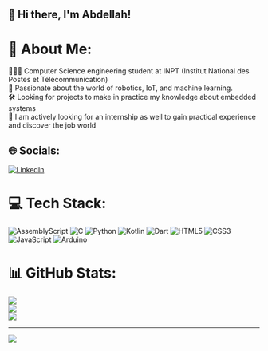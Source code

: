 ## 👋 Hi there, I'm Abdellah!

# 💫 About Me:
👨🏽‍🎓 Computer Science engineering student at INPT (Institut National des Postes et Télécommunication)<br>
🤖 Passionate about the world of robotics, IoT, and machine learning.<br>🛠️ Looking for projects to make in practice my knowledge about embedded systems<br>
👔 I am actively looking for an internship as well to gain practical experience and discover the job world


## 🌐 Socials:
[![LinkedIn](https://img.shields.io/badge/LinkedIn-%230077B5.svg?logo=linkedin&logoColor=white)](https://www.linkedin.com/in/abdellah-taouil-5a023321b)

# 💻 Tech Stack:
![AssemblyScript](https://img.shields.io/badge/assembly%20script-%23000000.svg?style=for-the-badge&logo=assemblyscript&logoColor=white) 
![C](https://img.shields.io/badge/c-%2300599C.svg?style=for-the-badge&logo=c&logoColor=white) 
![Python](https://img.shields.io/badge/python-3670A0?style=for-the-badge&logo=python&logoColor=ffdd54) 
![Kotlin](https://img.shields.io/badge/kotlin-%237F52FF.svg?style=for-the-badge&logo=kotlin&logoColor=white) 
![Dart](https://img.shields.io/badge/dart-%230175C2.svg?style=for-the-badge&logo=dart&logoColor=white) 
![HTML5](https://img.shields.io/badge/html5-%23E34F26.svg?style=for-the-badge&logo=html5&logoColor=white) 
![CSS3](https://img.shields.io/badge/css3-%231572B6.svg?style=for-the-badge&logo=css3&logoColor=white) 
![JavaScript](https://img.shields.io/badge/javascript-%23323330.svg?style=for-the-badge&logo=javascript&logoColor=%23F7DF1E) 
![Arduino](https://img.shields.io/badge/-Arduino-00979D?style=for-the-badge&logo=Arduino&logoColor=white)
# 📊 GitHub Stats:
![](https://github-readme-stats.vercel.app/api?username=abdelah202&theme=dark&hide_border=false&include_all_commits=false&count_private=false)<br/>
![](https://github-readme-streak-stats.herokuapp.com/?user=abdelah202&theme=dark&hide_border=false)<br/>
![](https://github-readme-stats.vercel.app/api/top-langs/?username=abdelah202&theme=dark&hide_border=false&include_all_commits=false&count_private=false&layout=compact)

---
[![](https://visitcount.itsvg.in/api?id=abdelah202&icon=0&color=0)](https://visitcount.itsvg.in)

<!-- Proudly created with GPRM ( https://gprm.itsvg.in ) -->
